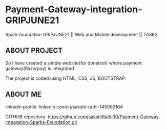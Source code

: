 # Payment-Gateway-integration-GRIPJUNE21
Spark foundation GRIPJUNE21 || Web and Mobile development || TASK3
## ABOUT PROJECT

So I have created a simple website(for donation) where payment gateway(Razorpay) is integrated

The project is coded using HTML, CSS, JS, BOOTSTRAP.
## ABOUT ME
linkedin profile: linkedin.com/in/sakshi-rathi-145092164 

GITHUB repository: https://github.com/sakshiRathi00/Payment-Gateway-integration-Sparks-Foundation.git
